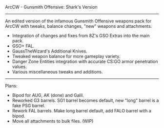 ArcCW - Gunsmith Offensive: Shark's Version

------------------

An edited version of the infamous Gunsmith Offensive weapons pack for ArcCW with tweaks, balance changes, "new" weapons and attachments.

- Integration of changes and fixes from 8Z's GSO Extras into the main pack.
- GSO+ FAL.
- GaussTheWizard's Additional Knives.
- Tweaked weapon balance for more gameplay variety.
- Danger Zone Entities integration with accurate CS:GO armor penetration values.
- Various miscellaneous tweaks and additions.

------------------

Plans:

- Bipod for AUG, AK (done) and Galil.
- Reworked G3 barrels.  SG1 barrel becomes default, new "long" barrel is a fake PSG barrel.
- Rework FAL barrels.  Make long barrel default, add FALO barrel with a bipod.
- Move all attachments to bulk files. (WIP)
